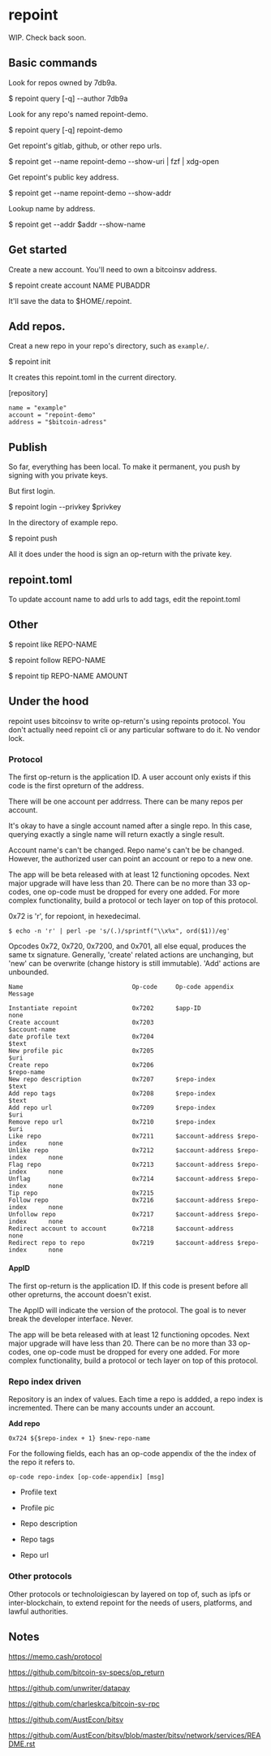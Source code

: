 # repoint

WIP. Check back soon.

## Basic commands

Look for repos owned by 7db9a.

$ repoint query [-q] --author 7db9a

Look for any repo's named repoint-demo.

$ repoint query [-q] repoint-demo

Get repoint's gitlab, github, or other repo urls.

$ repoint get --name repoint-demo --show-uri | fzf | xdg-open

Get repoint's public key address.

$ repoint get --name repoint-demo --show-addr

Lookup name by address.

$ repoint get --addr $addr --show-name

## Get started

Create a new account. You'll need to own a bitcoinsv address.

$ repoint create account NAME PUBADDR

It'll save the data to $HOME/.repoint.

## Add repos.

Creat a new repo in your repo's directory, such as `example/`.

$ repoint init

It creates this repoint.toml in the current directory.

[repository]
```
name = "example"
account = "repoint-demo"
address = "$bitcoin-adress"
```

## Publish

So far, everything has been local. To make it permanent, you push by signing with you private keys.

But first login.

$ repoint login --privkey $privkey

In the directory of example repo.

$ repoint push

All it does under the hood is sign an op-return with the private key.

## repoint.toml

To update account name to add urls to add tags, edit the repoint.toml

## Other

$ repoint like REPO-NAME

$ repoint follow REPO-NAME

$ repoint tip REPO-NAME AMOUNT

## Under the hood

repoint uses bitcoinsv to write op-return's using repoints protocol. You don't actually need repoint cli or any particular software to do it. No vendor lock.

### Protocol

The first op-return is the application ID. A user account only exists if this code is the first opreturn of the address.

There will be one account per addrress. There can be many repos per account.

It's okay to have a single account named after a single repo. In this case, querying exactly a single name will return exactly a single result.

Account name's can't be changed. Repo name's can't be be changed. However, the authorized user can point an account or repo to a new one.

The app will be beta released with at least 12 functioning opcodes. Next major upgrade will have less than 20. There can be no more than 33 op-codes, one op-code must be dropped for every one added. For more complex functionality, build a protocol or tech layer on top of this protocol.

0x72 is 'r', for repoiont, in hexedecimal.

`$ echo -n 'r' | perl -pe 's/(.)/sprintf("\\x%x", ord($1))/eg'`

Opcodes 0x72, 0x720, 0x7200, and 0x701, all else equal, produces the same tx signature. Generally, 'create' related actions are unchanging, but 'new' can be overwrite (change history is still immutable). 'Add' actions are unbounded.

```
Name                              Op-code     Op-code appendix                  Message

Instantiate repoint               0x7202      $app-ID                           none
Create account                    0x7203                                       $account-name
date profile text                 0x7204                                       $text
New profile pic                   0x7205                                       $uri
Create repo                       0x7206                                       $repo-name
New repo description              0x7207      $repo-index                       $text
Add repo tags                     0x7208      $repo-index                       $text
Add repo url                      0x7209      $repo-index                       $uri
Remove repo url                   0x7210      $repo-index                       $uri
Like repo                         0x7211      $account-address $repo-index      none
Unlike repo                       0x7212      $account-address $repo-index      none
Flag repo                         0x7213      $account-address $repo-index      none
Unflag                            0x7214      $account-address $repo-index      none
Tip repo                          0x7215
Follow repo                       0x7216      $account-address $repo-index      none
Unfollow repo                     0x7217      $account-address $repo-index      none
Redirect account to account       0x7218      $account-address                  none
Redirect repo to repo             0x7219      $account-address $repo-index      none
```

#### AppID

The first op-return is the application ID. If this code is present before all other opreturns, the account doesn't exist.

The AppID will indicate the version of the protocol. The goal is to never break the developer interface. Never.

The app will be beta released with at least 12 functioning opcodes. Next major upgrade will have less than 20. There can be no more than 33 op-codes, one op-code must be dropped for every one added. For more complex functionality, build a protocol or tech layer on top of this protocol.

### Repo index driven

Repository is an index of values. Each time a repo is addded, a repo index is incremented. There can be many accounts under an account.

**Add repo**

`0x724 ${$repo-index + 1} $new-repo-name`

For the following fields, each has an op-code appendix of the the index of the repo it refers to.

`op-code repo-index [op-code-appendix] [msg]`

* Profile text

* Profile pic

* Repo description

* Repo tags

* Repo url

### Other protocols

Other protocols or technoloigiescan by layered on top of, such as ipfs or inter-blockchain, to extend repoint for the needs of users, platforms, and lawful authorities.

## Notes

https://memo.cash/protocol

https://github.com/bitcoin-sv-specs/op_return

https://github.com/unwriter/datapay

https://github.com/charleskca/bitcoin-sv-rpc

https://github.com/AustEcon/bitsv

https://github.com/AustEcon/bitsv/blob/master/bitsv/network/services/README.rst
